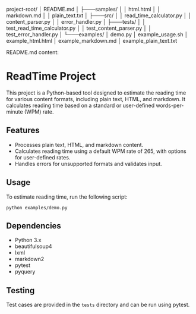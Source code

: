 project-root/
│   README.md
│
├───samples/
│   │   html.html
│   │   markdown.md
│   │   plain_text.txt
│
├───src/
│   │   read_time_calculator.py
│   │   content_parser.py
│   │   error_handler.py
│
├───tests/
│   │   test_read_time_calculator.py
│   │   test_content_parser.py
│   │   test_error_handler.py
│
└───examples/
    │   demo.py
    │   example_usage.sh
    │   example_html.html
    │   example_markdown.md
    │   example_plain_text.txt

README.md content:
# ReadTime Project

This project is a Python-based tool designed to estimate the reading time for various content formats, including plain text, HTML, and markdown. It calculates reading time based on a standard or user-defined words-per-minute (WPM) rate.

## Features
- Processes plain text, HTML, and markdown content.
- Calculates reading time using a default WPM rate of 265, with options for user-defined rates.
- Handles errors for unsupported formats and validates input.

## Usage
To estimate reading time, run the following script:
```
python examples/demo.py
```

## Dependencies
- Python 3.x
- beautifulsoup4
- lxml
- markdown2
- pytest
- pyquery

## Testing
Test cases are provided in the `tests` directory and can be run using pytest.